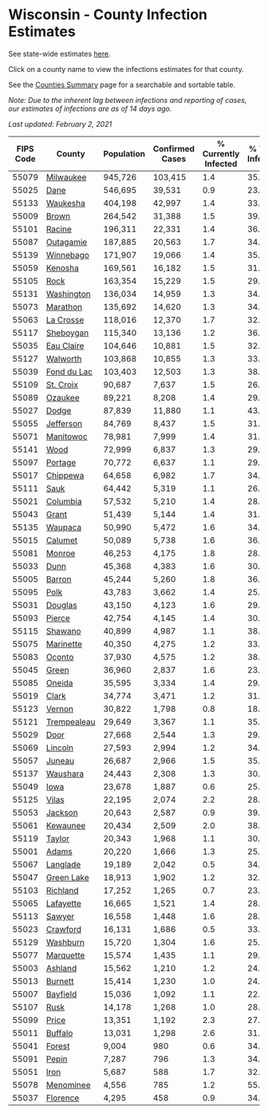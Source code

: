 # Wisconsin - County Infection Estimates

See state-wide estimates [here](/infections/us-wi).

Click on a county name to view the infections estimates for that county.

See the [Counties Summary](/infections/summary-counties) page for a searchable and sortable table.

*Note: Due to the inherent lag between infections and reporting of cases, our estimates of infections are as of 14 days ago.*

*Last updated: February 2, 2021*

|   FIPS Code |                     County |   Population |   Confirmed Cases |   % Currently Infected |   % Total Infected |
|-------------|----------------------------|--------------|-------------------|------------------------|--------------------|
|       55079 |     [Milwaukee](milwaukee) |      945,726 |           103,415 |                    1.4 |               35.9 |
|       55025 |               [Dane](dane) |      546,695 |            39,531 |                    0.9 |               23.0 |
|       55133 |       [Waukesha](waukesha) |      404,198 |            42,997 |                    1.4 |               33.6 |
|       55009 |             [Brown](brown) |      264,542 |            31,388 |                    1.5 |               39.1 |
|       55101 |           [Racine](racine) |      196,311 |            22,331 |                    1.4 |               36.9 |
|       55087 |     [Outagamie](outagamie) |      187,885 |            20,563 |                    1.7 |               34.5 |
|       55139 |     [Winnebago](winnebago) |      171,907 |            19,066 |                    1.4 |               35.3 |
|       55059 |         [Kenosha](kenosha) |      169,561 |            16,182 |                    1.5 |               31.0 |
|       55105 |               [Rock](rock) |      163,354 |            15,229 |                    1.5 |               29.8 |
|       55131 |   [Washington](washington) |      136,034 |            14,959 |                    1.3 |               34.8 |
|       55073 |       [Marathon](marathon) |      135,692 |            14,620 |                    1.3 |               34.1 |
|       55063 |     [La Crosse](la-crosse) |      118,016 |            12,370 |                    1.7 |               32.7 |
|       55117 |     [Sheboygan](sheboygan) |      115,340 |            13,136 |                    1.2 |               36.3 |
|       55035 |   [Eau Claire](eau-claire) |      104,646 |            10,881 |                    1.5 |               32.8 |
|       55127 |       [Walworth](walworth) |      103,868 |            10,855 |                    1.3 |               33.4 |
|       55039 | [Fond du Lac](fond-du-lac) |      103,403 |            12,503 |                    1.3 |               38.6 |
|       55109 |     [St. Croix](st.-croix) |       90,687 |             7,637 |                    1.5 |               26.3 |
|       55089 |         [Ozaukee](ozaukee) |       89,221 |             8,208 |                    1.4 |               29.3 |
|       55027 |             [Dodge](dodge) |       87,839 |            11,880 |                    1.1 |               43.2 |
|       55055 |     [Jefferson](jefferson) |       84,769 |             8,437 |                    1.5 |               31.3 |
|       55071 |     [Manitowoc](manitowoc) |       78,981 |             7,999 |                    1.4 |               31.9 |
|       55141 |               [Wood](wood) |       72,999 |             6,837 |                    1.3 |               29.2 |
|       55097 |         [Portage](portage) |       70,772 |             6,637 |                    1.1 |               29.5 |
|       55017 |       [Chippewa](chippewa) |       64,658 |             6,982 |                    1.7 |               34.0 |
|       55111 |               [Sauk](sauk) |       64,442 |             5,319 |                    1.1 |               26.2 |
|       55021 |       [Columbia](columbia) |       57,532 |             5,210 |                    1.4 |               28.7 |
|       55043 |             [Grant](grant) |       51,439 |             5,144 |                    1.4 |               31.7 |
|       55135 |         [Waupaca](waupaca) |       50,990 |             5,472 |                    1.6 |               34.0 |
|       55015 |         [Calumet](calumet) |       50,089 |             5,738 |                    1.6 |               36.2 |
|       55081 |           [Monroe](monroe) |       46,253 |             4,175 |                    1.8 |               28.2 |
|       55033 |               [Dunn](dunn) |       45,368 |             4,383 |                    1.6 |               30.2 |
|       55005 |           [Barron](barron) |       45,244 |             5,260 |                    1.8 |               36.4 |
|       55095 |               [Polk](polk) |       43,783 |             3,662 |                    1.4 |               25.9 |
|       55031 |         [Douglas](douglas) |       43,150 |             4,123 |                    1.6 |               29.6 |
|       55093 |           [Pierce](pierce) |       42,754 |             4,145 |                    1.4 |               30.4 |
|       55115 |         [Shawano](shawano) |       40,899 |             4,987 |                    1.1 |               38.9 |
|       55075 |     [Marinette](marinette) |       40,350 |             4,275 |                    1.2 |               33.7 |
|       55083 |           [Oconto](oconto) |       37,930 |             4,575 |                    1.2 |               38.3 |
|       55045 |             [Green](green) |       36,960 |             2,837 |                    1.6 |               23.9 |
|       55085 |           [Oneida](oneida) |       35,595 |             3,334 |                    1.4 |               29.3 |
|       55019 |             [Clark](clark) |       34,774 |             3,471 |                    1.2 |               31.6 |
|       55123 |           [Vernon](vernon) |       30,822 |             1,798 |                    0.8 |               18.3 |
|       55121 | [Trempealeau](trempealeau) |       29,649 |             3,367 |                    1.1 |               35.9 |
|       55029 |               [Door](door) |       27,668 |             2,544 |                    1.3 |               29.2 |
|       55069 |         [Lincoln](lincoln) |       27,593 |             2,994 |                    1.2 |               34.2 |
|       55057 |           [Juneau](juneau) |       26,687 |             2,966 |                    1.5 |               35.0 |
|       55137 |       [Waushara](waushara) |       24,443 |             2,308 |                    1.3 |               30.1 |
|       55049 |               [Iowa](iowa) |       23,678 |             1,887 |                    0.6 |               25.2 |
|       55125 |             [Vilas](vilas) |       22,195 |             2,074 |                    2.2 |               28.8 |
|       55053 |         [Jackson](jackson) |       20,643 |             2,587 |                    0.9 |               39.8 |
|       55061 |       [Kewaunee](kewaunee) |       20,434 |             2,509 |                    2.0 |               38.9 |
|       55119 |           [Taylor](taylor) |       20,343 |             1,968 |                    1.1 |               30.4 |
|       55001 |             [Adams](adams) |       20,220 |             1,666 |                    1.3 |               25.8 |
|       55067 |       [Langlade](langlade) |       19,189 |             2,042 |                    0.5 |               34.0 |
|       55047 |   [Green Lake](green-lake) |       18,913 |             1,902 |                    1.2 |               32.0 |
|       55103 |       [Richland](richland) |       17,252 |             1,265 |                    0.7 |               23.3 |
|       55065 |     [Lafayette](lafayette) |       16,665 |             1,521 |                    1.4 |               28.9 |
|       55113 |           [Sawyer](sawyer) |       16,558 |             1,448 |                    1.6 |               28.4 |
|       55023 |       [Crawford](crawford) |       16,131 |             1,686 |                    0.5 |               33.2 |
|       55129 |       [Washburn](washburn) |       15,720 |             1,304 |                    1.6 |               25.7 |
|       55077 |     [Marquette](marquette) |       15,574 |             1,435 |                    1.1 |               29.4 |
|       55003 |         [Ashland](ashland) |       15,562 |             1,210 |                    1.2 |               24.3 |
|       55013 |         [Burnett](burnett) |       15,414 |             1,230 |                    1.0 |               24.9 |
|       55007 |       [Bayfield](bayfield) |       15,036 |             1,092 |                    1.1 |               22.9 |
|       55107 |               [Rusk](rusk) |       14,178 |             1,268 |                    1.0 |               28.3 |
|       55099 |             [Price](price) |       13,351 |             1,192 |                    2.3 |               27.9 |
|       55011 |         [Buffalo](buffalo) |       13,031 |             1,298 |                    2.6 |               31.0 |
|       55041 |           [Forest](forest) |        9,004 |               980 |                    0.6 |               34.7 |
|       55091 |             [Pepin](pepin) |        7,287 |               796 |                    1.3 |               34.3 |
|       55051 |               [Iron](iron) |        5,687 |               588 |                    1.7 |               32.7 |
|       55078 |     [Menominee](menominee) |        4,556 |               785 |                    1.2 |               55.1 |
|       55037 |       [Florence](florence) |        4,295 |               458 |                    0.9 |               34.1 |